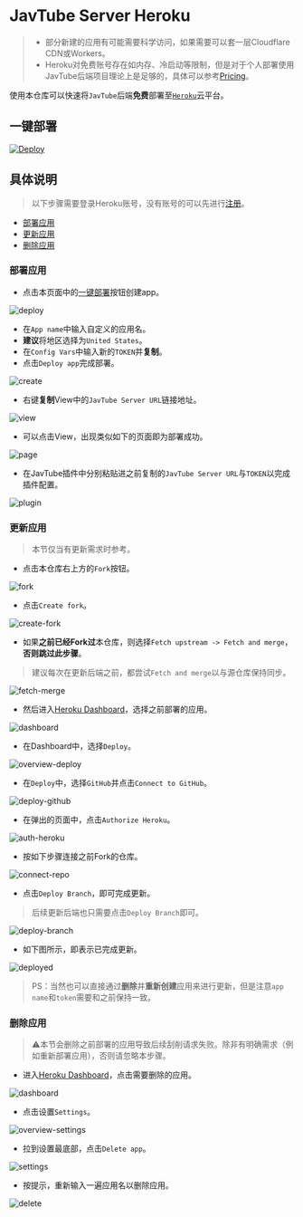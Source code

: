 # JavTube Server Heroku

<!-- [![Heroku](https://img.shields.io/badge/heroku-%23430098.svg?style=flat-square&logo=heroku&logoColor=white)](https://heroku.com)
[![License](https://img.shields.io/github/license/javtube/javtube-server-heroku?style=flat-square&logo=github&color=blue)](https://github.com/javtube/javtube-server-heroku/blob/main/LICENSE) -->

> - 部分新建的应用有可能需要科学访问，如果需要可以套一层Cloudflare CDN或Workers。
> - Heroku对免费账号存在如内存、冷启动等限制，但是对于个人部署使用JavTube后端项目理论上是足够的，具体可以参考[Pricing](https://www.heroku.com/pricing)。

使用本仓库可以快速将`JavTube`后端**免费**部署至[`Heroku`](https://heroku.com)云平台。

## 一键部署

[![Deploy](https://www.herokucdn.com/deploy/button.svg)](https://heroku.com/deploy)

## 具体说明

> 以下步骤需要登录Heroku账号，没有账号的可以先进行[注册](https://signup.heroku.com/)。

- [部署应用](#部署应用)
- [更新应用](#更新应用)
- [删除应用](#删除应用)

### 部署应用

- 点击本页面中的[一键部署](#一键部署)按钮创建app。

![deploy](images/deploy.png)

- 在`App name`中输入自定义的应用名。
- **建议**将地区选择为`United States`。
- 在`Config Vars`中输入新的`TOKEN`并**复制**。
- 点击`Deploy app`完成部署。

![create](images/create.png)

- 右键**复制**View中的`JavTube Server URL`链接地址。

![view](images/view.png)

- 可以点击View，出现类似如下的页面即为部署成功。

![page](images/page.png)

- 在JavTube插件中分别粘贴进之前复制的`JavTube Server URL`与`TOKEN`以完成插件配置。

![plugin](images/plugin.png)

### 更新应用

> 本节仅当有更新需求时参考。

- 点击本仓库右上方的`Fork`按钮。

![fork](images/fork.png)

- 点击`Create fork`。

![create-fork](images/create-fork.png)

- 如果**之前已经Fork过**本仓库，则选择`Fetch upstream -> Fetch and merge`，**否则跳过此步骤**。

> 建议每次在更新后端之前，都尝试`Fetch and merge`以与源仓库保持同步。

![fetch-merge](images/fetch-merge.png)

- 然后进入[Heroku Dashboard](https://dashboard.heroku.com/apps)，选择之前部署的应用。

![dashboard](images/dashboard.png)

- 在Dashboard中，选择`Deploy`。

![overview-deploy](images/overview-deploy.png)

- 在`Deploy`中，选择`GitHub`并点击`Connect to GitHub`。

![deploy-github](images/deploy-github.png)

- 在弹出的页面中，点击`Authorize Heroku`。

![auth-heroku](images/auth-heroku.png)

- 按如下步骤连接之前Fork的仓库。

![connect-repo](images/connect-repo.png)

- 点击`Deploy Branch`，即可完成更新。

> 后续更新后端也只需要点击`Deploy Branch`即可。

![deploy-branch](images/deploy-branch.png)

- 如下图所示，即表示已完成更新。

![deployed](images/deployed.png)

> PS：当然也可以直接通过**删除**并**重新创建**应用来进行更新，但是注意`app name`和`token`需要和之前保持一致。

### 删除应用

> ⚠本节会删除之前部署的应用导致后续刮削请求失败。除非有明确需求（例如重新部署应用），否则请忽略本步骤。

- 进入[Heroku Dashboard](https://dashboard.heroku.com/apps)，点击需要删除的应用。

![dashboard](images/dashboard.png)

- 点击设置`Settings`。

![overview-settings](images/overview-settings.png)

- 拉到设置最底部，点击`Delete app`。

![settings](images/settings.png)

- 按提示，重新输入一遍应用名以删除应用。

![delete](images/delete.png)
